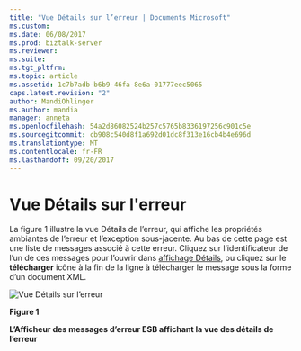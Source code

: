 ```yaml
---
title: "Vue Détails sur l’erreur | Documents Microsoft"
ms.custom: 
ms.date: 06/08/2017
ms.prod: biztalk-server
ms.reviewer: 
ms.suite: 
ms.tgt_pltfrm: 
ms.topic: article
ms.assetid: 1c7b7adb-b6b9-46fa-8e6a-01777eec5065
caps.latest.revision: "2"
author: MandiOhlinger
ms.author: mandia
manager: anneta
ms.openlocfilehash: 54a2d86082524b257c5765b8336197256c901c5e
ms.sourcegitcommit: cb908c540d8f1a692d01dc8f313e16cb4b4e696d
ms.translationtype: MT
ms.contentlocale: fr-FR
ms.lasthandoff: 09/20/2017
---
```

# <a name="fault-details-view"></a>Vue Détails sur l'erreur
La figure 1 illustre la vue Détails de l’erreur, qui affiche les propriétés ambiantes de l’erreur et l’exception sous-jacente. Au bas de cette page est une liste de messages associé à cette erreur. Cliquez sur l’identificateur de l’un de ces messages pour l’ouvrir dans [affichage Détails](../esb-toolkit/message-details-view.md), ou cliquez sur le **télécharger** icône à la fin de la ligne à télécharger le message sous la forme d’un document XML.  
  
 ![Vue Détails sur l’erreur](../esb-toolkit/media/ch8-faultdetailsview.gif "Ch8-FaultDetailsView")  
  
 **Figure 1**  
  
 **L’Afficheur des messages d’erreur ESB affichant la vue des détails de l’erreur**